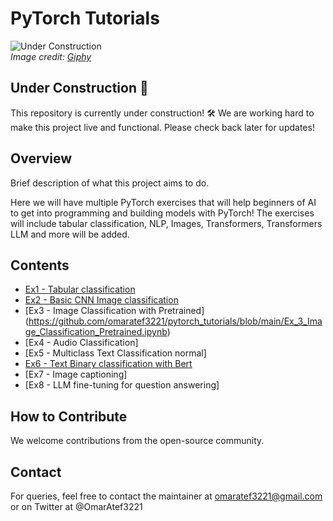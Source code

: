 # PyTorch Tutorials
![Under Construction](https://internationaleventvenue.com/wp-content/uploads/2020/09/under-construction-gif-11.gif)  
*Image credit: [Giphy](https://giphy.com/)*

## Under Construction :construction:

This repository is currently under construction! :hammer_and_wrench: We are working hard to make this project live and functional. Please check back later for updates!

## Overview

Brief description of what this project aims to do.

Here we will have multiple PyTorch exercises that will help beginners of AI to get into programming and building models with PyTorch! The exercises will include tabular classification, NLP, Images, Transformers, Transformers LLM and more will be added.

## Contents

- [Ex1 - Tabular classification](https://github.com/omaratef3221/pytorch_tutorials/blob/main/Ex_1_Tabular_Classification.ipynb)
- [Ex2 - Basic CNN Image classification](https://github.com/omaratef3221/pytorch_tutorials/blob/main/Ex_2_image_multi_class_classification.ipynb)
- [Ex3 - Image Classification with Pretrained] (https://github.com/omaratef3221/pytorch_tutorials/blob/main/Ex_3_Image_Classification_Pretrained.ipynb) 
- [Ex4 - Audio Classification]
- [Ex5 - Multiclass Text Classification normal]
- [Ex6 - Text Binary classification with Bert](https://github.com/omaratef3221/pytorch_tutorials/blob/main/Ex_6_Bert_Binary_classification.ipynb)
- [Ex7 - Image captioning]
- [Ex8 - LLM fine-tuning for question answering]

## How to Contribute

We welcome contributions from the open-source community.

## Contact

For queries, feel free to contact the maintainer at omaratef3221@gmail.com or on Twitter at @OmarAtef3221
